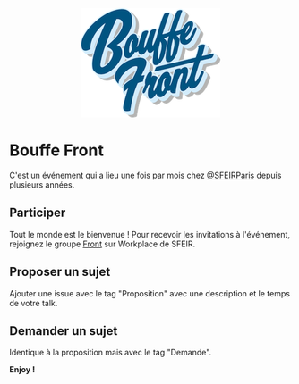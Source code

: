 <p align="center">
  <img src=".github/logo-BouffeFront.png" width="250px" height="196px">
</p>

# Bouffe Front

C'est un événement qui a lieu une fois par mois chez [@SFEIRParis](https://twitter.com/SFEIRParis) depuis plusieurs années.

## Participer

Tout le monde est le bienvenue ! Pour recevoir les invitations à l'événement, rejoignez le groupe [Front](https://sfeir.facebook.com/groups/frontjs) sur Workplace de SFEIR.

## Proposer un sujet

Ajouter une issue avec le tag "Proposition" avec une description et le temps de votre talk.

## Demander un sujet

Identique à la proposition mais avec le tag "Demande".

**Enjoy !**
